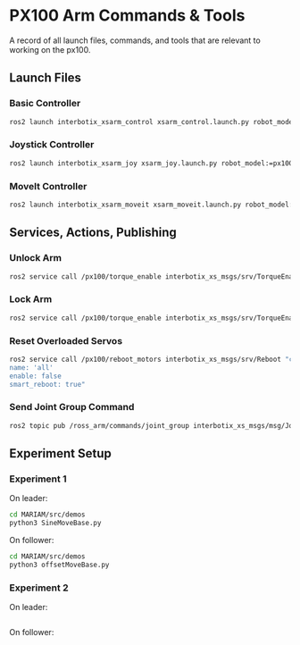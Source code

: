 # PX100 Arm Commands & Tools

A record of all launch files, commands, and tools that are relevant to working on the px100.

## Launch Files
### Basic Controller
```bash
ros2 launch interbotix_xsarm_control xsarm_control.launch.py robot_model:=px100
```

### Joystick Controller
```bash
ros2 launch interbotix_xsarm_joy xsarm_joy.launch.py robot_model:=px100
```

### MoveIt Controller
```bash
ros2 launch interbotix_xsarm_moveit xsarm_moveit.launch.py robot_model:=px100 hardware_type:=actual
```


## Services, Actions, Publishing
### Unlock Arm
```bash
ros2 service call /px100/torque_enable interbotix_xs_msgs/srv/TorqueEnable "{cmd_type: 'group', name: 'all', enable: false}"
```

### Lock Arm
```bash
ros2 service call /px100/torque_enable interbotix_xs_msgs/srv/TorqueEnable "{cmd_type: 'group', name: 'all', enable: true}"
```

### Reset Overloaded Servos
```bash
ros2 service call /px100/reboot_motors interbotix_xs_msgs/srv/Reboot "cmd_type: 'group'
name: 'all'
enable: false
smart_reboot: true"
```

### Send Joint Group Command
```bash
ros2 topic pub /ross_arm/commands/joint_group interbotix_xs_msgs/msg/JointGroupCommand "{name: 'all', cmd: [0,-0.9,0,-0.7,0]}"
```


## Experiment Setup
### Experiment 1
On leader:
```bash
cd MARIAM/src/demos
python3 SineMoveBase.py
```
On follower:
```bash
cd MARIAM/src/demos
python3 offsetMoveBase.py
```

### Experiment 2
On leader:
```bash
```
On follower:
```bash
```